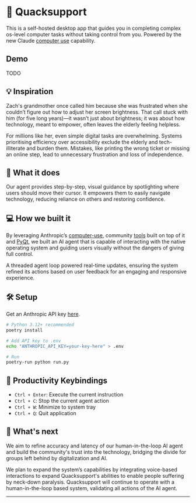 # 🦆 Quacksupport

This is a self-hosted desktop app that guides you in completing complex os-level computer tasks without taking control from you. Powered by the new Claude [computer use](https://www.anthropic.com/news/3-5-models-and-computer-use) capability.

## Demo

TODO 

## 💡 Inspiration

Zach's grandmother once called him because she was frustrated when she couldn’t figure out how to adjust her screen brightness. That call stuck with him (for five long years)—it wasn’t just about brightness; it was about how technology, meant to empower, often leaves the elderly feeling helpless.

For millions like her, even simple digital tasks are overwhelming. Systems prioritising efficiency over accessibility exclude the elderly and tech-illiterate and burden them. Mistakes, like printing the wrong ticket or missing an online step, lead to unnecessary frustration and loss of independence.

## 🎯 What it does
Our agent provides step-by-step, visual guidance by spotlighting where users should move their cursor. It empowers them to easily navigate technology, reducing reliance on others and restoring confidence.

## 💻 How we built it

By leveraging Anthropic’s [computer-use](https://docs.anthropic.com/en/docs/build-with-claude/computer-use), community [tools](https://github.com/suitedaces/computer-agent) built on top of it and [PyQt](https://wiki.python.org/moin/PyQt), we built an AI agent that is capable of interacting with the native operating system and guiding users visually without the dangers of giving full control.

A threaded agent loop powered real-time updates, ensuring the system refined its actions based on user feedback for an engaging and responsive experience.

## 🛠️ Setup

Get an Anthropic API key [here]([https://console.anthropic.com/keys](https://console.anthropic.com/dashboard)).

```bash
# Python 3.12+ recommended
poetry install 

# Add API key to .env
echo "ANTHROPIC_API_KEY=your-key-here" > .env

# Run
poetry-run python run.py
```

## 🔑 Productivity Keybindings
- `Ctrl + Enter`: Execute the current instruction
- `Ctrl + C`: Stop the current agent action
- `Ctrl + W`: Minimize to system tray
- `Ctrl + Q`: Quit application

## 🚀 What's next

We aim to refine accuracy and latency of our human-in-the-loop AI agent and build the community's trust into the technology, bridging the divide for groups left behind by digitalization and AI. 

We plan to expand the system’s capabilities by integrating voice-based interactions to expand Quacksupport's abilities to enable people suffering by neck-down paralysis. Quacksupport will continue to operate with a human-in-the-loop based system, validating all actions of the AI agent.

---
